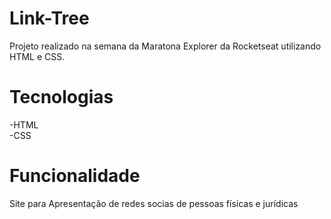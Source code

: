# Link-Tree
Projeto realizado na semana da Maratona Explorer da Rocketseat utilizando HTML e CSS.



# Tecnologias

 -HTML <br>
 -CSS
 

 
# Funcionalidade

 Site para Apresentação de redes socias de pessoas físicas e jurídicas

 
